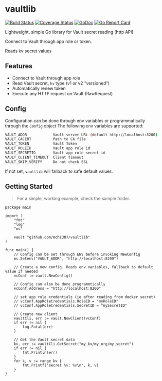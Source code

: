 # vaultlib

[![Build Status](https://travis-ci.org/mch1307/vaultlib.svg?branch=master)](https://travis-ci.org/mch1307/vaultlib)
[![Coverage Status](https://coveralls.io/repos/github/mch1307/vaultlib/badge.svg?branch=master)](https://coveralls.io/github/mch1307/vaultlib?branch=master) [![GoDoc](https://godoc.org/github.com/mch1307/vaultlib?status.svg)](https://godoc.org/github.com/mch1307/vaultlib) [![Go Report Card](https://goreportcard.com/badge/github.com/mch1307/vaultlib)](https://goreportcard.com/report/github.com/mch1307/vaultlib)

Lightweight, simple Go library for Vault secret reading (http API).

Connect to Vault through app role or token.

Reads kv secret values

## Features

* Connect to Vault through app role
* Read Vault secret, `kv` type (v1 or v2 "versioned")
* Automatically renew token
* Execute any HTTP request on Vault (RawRequest)

## Config

Configuration can be done through env variables or programmatically through the `Config` object
The following env variables are supported:

```bash
VAULT_ADDR            Vault server URL (default http://localhost:8200)
VAULT_CACERT          Path to CA file
VAULT_TOKEN           Vault Token
VAULT_ROLEID          Vault app role id
VAULT_SECRETID        Vault app role secret id
VAULT_CLIENT_TIMEOUT  Client timeout
VAULT_SKIP_VERIFY     Do not check SSL
```

If not set, `vaultlib` will fallback to safe default values.

## Getting Started

> For a simple, working example, check the sample folder.

```golang
package main

import (
    "fmt"
    "log"
    "os"

    vault "github.com/mch1307/vaultlib"
)

func main() {
    // Config can be set through ENV before invoking NewConfig
    os.Setenv("VAULT_ADDR", "http://localhost:8200")

    // Create a new config. Reads env variables, fallback to default value if needed
    vcConf := vault.NewConfig()

    // Config can also be done programmtically
    vcConf.Address = "http://localhost:8200"

    // set app role credentials (ie after reading from docker secret)
    // vcConf.AppRoleCredentials.RoleID = "myRoleID"
    // vcConf.AppRoleCredentials.SecretID = "mySecretID"

    // Create new client
    vaultCli, err := vault.NewClient(vcConf)
    if err != nil {
        log.Fatal(err)
    }

    // Get the Vault secret data
    kv, err := vaultCli.GetSecret("my_kv/my_org/my_secret")
    if err != nil {
        fmt.Println(err)
    }
    for k, v := range kv {
        fmt.Printf("secret %v: %v\n", k, v)
    }
}
```